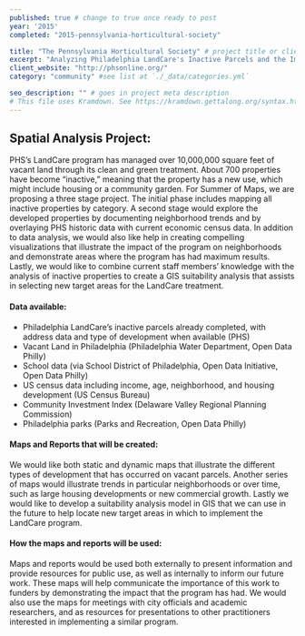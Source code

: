 ```yaml
---
published: true # change to true once ready to post
year: '2015'
completed: "2015-pennsylvania-horticultural-society"

title: "The Pennsylvania Horticultural Society" # project title or client name
excerpt: "Analyzing Philadelphia LandCare's Inactive Parcels and the Impact of the Program in the Neighborhoods Throughout Philadelphia" # shows on project list page
client_website: "http://phsonline.org/"
category: "community" #see list at `./_data/categories.yml`

seo_description: "" # goes in project meta description
# This file uses Kramdown. See https://kramdown.gettalong.org/syntax.html for syntax
---
```


## Spatial Analysis Project:
PHS’s LandCare program has managed over 10,000,000 square feet of vacant land through its clean and green treatment. About 700 properties have become “inactive,” meaning that the property has a new use, which might include housing or a community garden. For Summer of Maps, we are proposing a three stage project. The initial phase includes mapping all inactive properties by category. A second stage would explore the developed properties by documenting neighborhood trends and by overlaying PHS historic data with current economic census data. In addition to data analysis, we would also like help in creating compelling visualizations that illustrate the impact of the program on neighborhoods and demonstrate areas where the program has had maximum results. Lastly, we would like to combine current staff members’ knowledge with the analysis of inactive properties to create a GIS suitability analysis that assists in selecting new target areas for the LandCare treatment.

#### Data available:
- Philadelphia LandCare’s inactive parcels already completed, with address data and type of development when available (PHS)
- Vacant Land in Philadelphia (Philadelphia Water Department, Open Data Philly)
- School data (via School District of Philadelphia, Open Data Initiative, Open Data Philly)
- US census data including income, age, neighborhood, and housing development (US Census Bureau)
- Community Investment Index (Delaware Valley Regional Planning Commission)
- Philadelphia parks (Parks and Recreation, Open Data Philly)

#### Maps and Reports that will be created:
We would like both static and dynamic maps that illustrate the different types of development that has occurred on vacant parcels. Another series of maps would illustrate trends in particular neighborhoods or over time, such as large housing developments or new commercial growth. Lastly we would like to develop a suitability analysis model in GIS that we can use in the future to help locate new target areas in which to implement the LandCare program.

#### How the maps and reports will be used:
Maps and reports would be used both externally to present information and provide resources for public use, as well as internally to inform our future work. These maps will help communicate the importance of this work to funders by demonstrating the impact that the program has had. We would also use the maps for meetings with city officials and academic researchers, and as resources for presentations to other practitioners interested in implementing a similar program.
